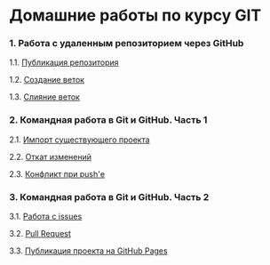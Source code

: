 # Домашние работы по курсу GIT

### 1. Работа с удаленным репозиторием через GitHub
1.1. [Публикация репозитория](https://github.com/Ev-genia-Moon/NeuroStartUp/blob/main/Task%201.md)

1.2. [Создание веток](https://github.com/Ev-genia-Moon/NeuroStartUp/blob/new-text/Task%202.md)

1.3. [Слияние веток](https://github.com/Ev-genia-Moon/Target/blob/main/Task%203.md)


### 2. Командная работа в Git и GitHub. Часть 1
2.1. [Импорт существующего проекта](https://github.com/Ev-genia-Moon/Ign_Task_1/blob/main/Task%201.md)

2.2. [Откат изменений](https://github.com/Ev-genia-Moon/Rev_Task_2/blob/main/Task%202.md)

2.3. [Конфликт при push'е](https://github.com/Ev-genia-Moon/git-2-homeworks-fork/blob/main/about/Task%203.md)

### 3. Командная работа в Git и GitHub. Часть 2
3.1. [Работа с issues](https://github.com/Ev-genia-Moon/Issue/tree/main)

3.2. [Pull Request](https://github.com/netology-code/git-2-homeworks-pr/pull/6596)

3.3. [Публикация проекта на GitHub Pages](https://ev-genia-moon.github.io/CHOCOLATE/)
